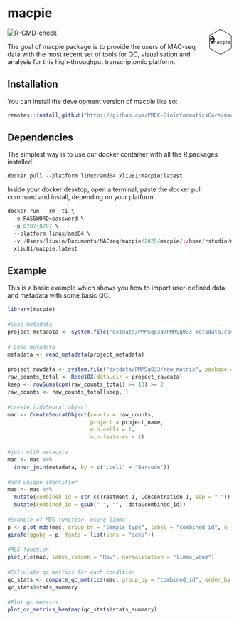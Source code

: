 
<!-- README.md is generated from README.Rmd. Please edit that file -->

# macpie

<img
  src="man/figures/logo.png"
  style="float: right; width: 10%; height: 10%;"
  alt="macpie logo"
/>

<!-- badges: start -->

[![R-CMD-check](https://github.com/PMCC-BioinformaticsCore/macpie/actions/workflows/r-cmd-check.yaml/badge.svg)](https://github.com/PMCC-BioinformaticsCore/macpie/actions/workflows/r-cmd-check.yaml)
<!-- badges: end -->

The goal of macpie package is to provide the users of MAC-seq data with
the most recent set of tools for QC, visualisation and analysis for this
high-throughput transcriptomic platform.

## Installation

You can install the development version of macpie like so:

``` r
remotes::install_github("https://github.com/PMCC-BioinformaticsCore/macpie")
```

## Dependencies

The simplest way is to use our docker container with all the R packages
installed.

``` r
docker pull --platform linux/amd64 xliu81/macpie:latest
```

Inside your docker desktop, open a terminal, paste the docker pull
command and install, depending on your platform.

``` r
docker run --rm -ti \
  -e PASSWORD=password \
  -p 8787:8787 \
  --platform linux/amd64 \
  -v /Users/liuxin/Documents/MACseq/macpie/2025/macpie/:/home/rstudio/macpie:z \
  xliu81/macpie:latest
```

## Example

This is a basic example which shows you how to import user-defined data
and metadata with some basic QC.

``` r
library(macpie)

#load metadata
project_metadata <- system.file("extdata/PMMSq033/PMMSq033_metadata.csv", package = "macpie")

# Load metadata
metadata <- read_metadata(project_metadata)

project_rawdata <- system.file("extdata/PMMSq033/raw_matrix", package = "macpie")
raw_counts_total <- Read10X(data.dir = project_rawdata)
keep <- rowSums(cpm(raw_counts_total) >= 10) >= 2
raw_counts <- raw_counts_total[keep, ]

#create tidySeurat object
mac <- CreateSeuratObject(counts = raw_counts,
                          project = project_name,
                          min.cells = 1,
                          min.features = 1)

#join with metadata
mac <- mac %>%
  inner_join(metadata, by = c(".cell" = "Barcode"))
  
#add unique identifier
mac <- mac %>%
  mutate(combined_id = str_c(Treatment_1, Concentration_1, sep = "_")) %>%
  mutate(combined_id = gsub(" ", "", .data$combined_id))  

#example of MDS function, using limma
p <- plot_mds(mac, group_by = "Sample_type", label = "combined_id", n_labels = 30)
girafe(ggobj = p, fonts = list(sans = "sans"))

#RLE function
plot_rle(mac, label_column = "Row", normalisation = "limma_voom")

#Calculate qc metrics for each condition
qc_stats <- compute_qc_metrics(mac, group_by = "combined_id", order_by = "median")
qc_stats$stats_summary

#Plot qc metrics 
plot_qc_metrics_heatmap(qc_stats$stats_summary)

```
